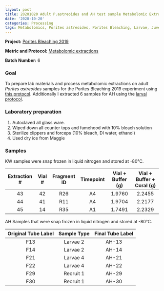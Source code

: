 ```yaml
---
layout: post
title: 20201020 Adult P.astreoides and AH test sample Metabolomic Extractions
date: '2020-10-20'
categories: Processing
tags: Metabolomics, Porites astreoides, Porites Bleaching, Larvae, Juveniles
---
```


**Project:** [Porites Bleaching 2019](https://github.com/kevinhwong1/Porites_Rim_Bleaching_2019)

**Metric and Protocol:** [Metabolomic extractions](https://kevinhwong1.github.io/KevinHWong_Notebook/Metabolomics-P-astreoides-sample-prep/)

**Batch Number:** 6

### Goal
To prepare lab materials and process metabolomic extractions on adult *Porites astreoides* samples for the Porites Bleaching 2019 experiment using [this protocol](https://kevinhwong1.github.io/KevinHWong_Notebook/Metabolomics-P-astreoides-sample-prep/). Additionally I extracted 6 samples for AH using the [larval protocol](https://kevinhwong1.github.io/KevinHWong_Notebook/Metabolomics-P-astreoides-sample-prep/).

### Laboratory preparation

1. Autoclaved all glass ware.
2. Wiped down all counter tops and fumehood with 10% bleach solution
3. Sterilize clippers and forceps (10% bleach, DI water, ethanol)
4. Used dry ice from Maggie

### Samples

KW samples were snap frozen in liquid nitrogen and stored at -80&deg;C.

| Extraction # 	| Vial # 	| Fragment ID 	| Timepoint 	| Vial + Buffer (g) 	| Vial + Buffer + Coral (g) 	|
|:------------:	|:------:	|:-----------:	|:---------:	|:-----------------:	|:-------------------------:	|
|      43      	|   42   	|     R26     	|     A4    	|       1.9760      	|           2.2455          	|
|      44      	|   41   	|     R11     	|     A4    	|       1.9704      	|           2.2177          	|
|      45      	|   14   	|     R35     	|     A1    	|       1.7491      	|           2.2329          	|

AH Samples that were snap frozen in liquid nitrogen and stored at -80&deg;C.

| Original Tube Label 	| Sample Type 	| Final Tube Label 	|
|:-------------------:	|:-----------:	|:----------------:	|
|         F13         	|   Larvae 2  	|       AH-13      	|
|         F14         	|   Larvae 2  	|       AH-14      	|
|         F21         	|   Larvae 4  	|       AH-21      	|
|         F22         	|   Larvae 4  	|       AH-22      	|
|         F29         	|  Recruit 1  	|       AH-29      	|
|         F30         	|  Recruit 1  	|       AH-30      	|
